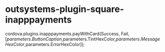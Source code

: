 # outsystems-plugin-square-inapppayments

cordova.plugins.inapppayments.payWithCard(Success, Fail,[$parameters.ButtonCaption,$parameters.TintHexColor,$parameters.MessageHexColor,$parameters.ErrorHexColor]);
